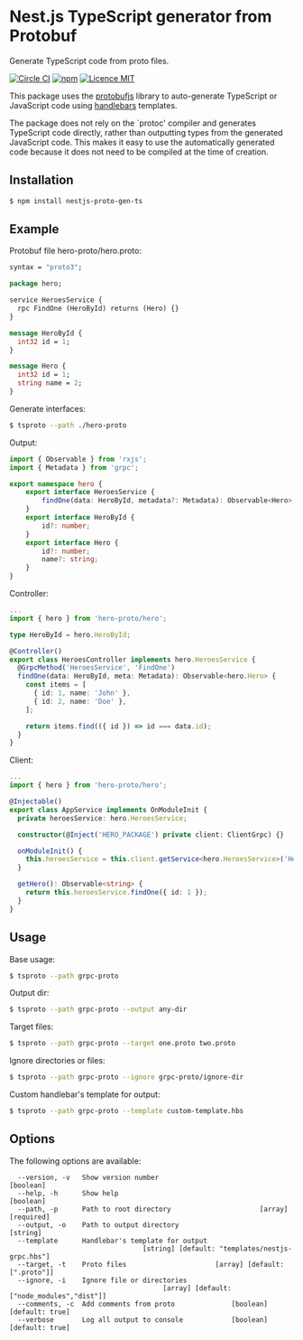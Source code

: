 # Nest.js TypeScript generator from Protobuf
Generate TypeScript code from proto files.

[![Circle CI](https://circleci.com/gh/AlexDaSoul/nestjs-proto-gen-ts.svg?style=shield)](https://circleci.com/gh/AlexDaSoul/nestjs-proto-gen-ts/)
[![npm](https://img.shields.io/npm/dm/nestjs-proto-gen-ts)](https://www.npmjs.com/package/nestjs-proto-gen-ts)
[![Licence MIT](https://img.shields.io/badge/licence-MIT-blue.svg)](http://opensource.org/licenses/MIT)

This package uses the [protobufjs](http://dcode.io/protobuf.js) library to auto-generate TypeScript or JavaScript code using [handlebars](https://handlebarsjs.com/) templates.

The package does not rely on the `protoc' compiler and generates TypeScript code directly, rather than outputting types from the generated JavaScript code. This makes it easy to use the automatically generated code because it does not need to be compiled at the time of creation.

## Installation

```bash
$ npm install nestjs-proto-gen-ts
```

## Example
Protobuf file hero-proto/hero.proto:
```proto
syntax = "proto3";

package hero;

service HeroesService {
  rpc FindOne (HeroById) returns (Hero) {}
}

message HeroById {
  int32 id = 1;
}

message Hero {
  int32 id = 1;
  string name = 2;
}
```

Generate interfaces:
```bash
$ tsproto --path ./hero-proto
```

Output:
```typescript
import { Observable } from 'rxjs';
import { Metadata } from 'grpc';

export namespace hero {
    export interface HeroesService {
        findOne(data: HeroById, metadata?: Metadata): Observable<Hero>;
    }
    export interface HeroById {
        id?: number;
    }
    export interface Hero {
        id?: number;
        name?: string;
    }
}
```

Controller:
```typescript
...
import { hero } from 'hero-proto/hero';

type HeroById = hero.HeroById;

@Controller()
export class HeroesController implements hero.HeroesService {
  @GrpcMethod('HeroesService', 'FindOne')
  findOne(data: HeroById, meta: Metadata): Observable<hero.Hero> {
    const items = [
      { id: 1, name: 'John' },
      { id: 2, name: 'Doe' },
    ];

    return items.find(({ id }) => id === data.id);
  }
}
```

Client:
```typescript
...
import { hero } from 'hero-proto/hero';

@Injectable()
export class AppService implements OnModuleInit {
  private heroesService: hero.HeroesService;

  constructor(@Inject('HERO_PACKAGE') private client: ClientGrpc) {}

  onModuleInit() {
    this.heroesService = this.client.getService<hero.HeroesService>('HeroesService');
  }

  getHero(): Observable<string> {
    return this.heroesService.findOne({ id: 1 });
  }
}
```

## Usage
Base usage:
```bash
$ tsproto --path grpc-proto
```
Output dir:
```bash
$ tsproto --path grpc-proto --output any-dir
```
Target files:
```bash
$ tsproto --path grpc-proto --target one.proto two.proto
```
Ignore directories or files:
```bash
$ tsproto --path grpc-proto --ignore grpc-proto/ignore-dir
```
Custom handlebar's template for output:
```bash
$ tsproto --path grpc-proto --template custom-template.hbs
```

## Options

The following options are available:

```
  --version, -v   Show version number                                  [boolean]
  --help, -h      Show help                                            [boolean]
  --path, -p      Path to root directory                      [array] [required]
  --output, -o    Path to output directory                              [string]
  --template      Handlebar's template for output
                                 [string] [default: "templates/nestjs-grpc.hbs"]
  --target, -t    Proto files                      [array] [default: [".proto"]]
  --ignore, -i    Ignore file or directories
                                      [array] [default: ["node_modules","dist"]]
  --comments, -c  Add comments from proto              [boolean] [default: true]
  --verbose       Log all output to console            [boolean] [default: true]
```
